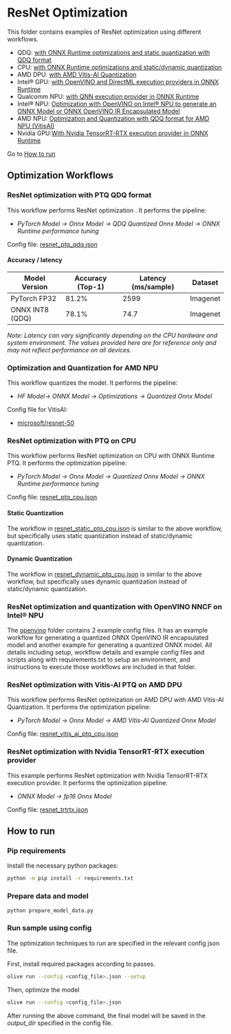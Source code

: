 # ResNet Optimization

This folder contains examples of ResNet optimization using different workflows.

- QDQ: [with ONNX Runtime optimizations and static quantization with QDQ format](#resnet-optimization-with-ptq-qdq)
- CPU: [with ONNX Runtime optimizations and static/dynamic quantization](#resnet-optimization-with-ptq-on-cpu)
- AMD DPU: [with AMD Vitis-AI Quantization](#resnet-optimization-with-vitis-ai-ptq-on-amd-dpu)
- Intel® GPU: [with OpenVINO and DirectML execution providers in ONNX Runtime](#resnet-optimization-with-openvino-and-dml-execution-providers)
- Qualcomm NPU: [with QNN execution provider in ONNX Runtime](./qnn/)
- Intel® NPU: [Optimization with OpenVINO on Intel® NPU to generate an ONNX Model or ONNX OpenVINO IR Encapsulated Model](./openvino/)
- AMD NPU: [Optimization and Quantization with QDQ format for AMD NPU (VitisAI)](#optimization-and-quantization-for-amd-npu)
- Nvidia GPU:[With Nvidia TensorRT-RTX execution provider in ONNX Runtime](#resnet-optimization-with-nvidia-tensorrt-rtx-execution-provider)

Go to [How to run](#how-to-run)

## Optimization Workflows

### ResNet optimization with PTQ QDQ format

This workflow performs ResNet optimization . It performs the pipeline:

- *PyTorch Model -> Onnx Model -> QDQ Quantized Onnx Model -> ONNX Runtime performance tuning*

Config file: [resnet_ptq_qdq.json](resnet_ptq_qdq.json)

#### Accuracy / latency

| Model Version         | Accuracy (Top-1)    | Latency (ms/sample)  | Dataset  |
|-----------------------|---------------------|----------------------|----------|
| PyTorch FP32          | 81.2%               | 2599                 | Imagenet |
| ONNX INT8 (QDQ)       | 78.1%               | 74.7                 | Imagenet |

*Note: Latency can vary significantly depending on the CPU hardware and system environment. The values provided here are for reference only and may not reflect performance on all devices.*

### Optimization and Quantization for AMD NPU

 This workflow quantizes the model. It performs the pipeline:

- *HF Model-> ONNX Model -> Optimizations -> Quantized Onnx Model*

 Config file for VitisAI:

- [microsoft/resnet-50](resnet_ptq_qdq_vitis_ai.json)

### ResNet optimization with PTQ on CPU

This workflow performs ResNet optimization on CPU with ONNX Runtime PTQ. It performs the optimization pipeline:

- *PyTorch Model -> Onnx Model -> Quantized Onnx Model -> ONNX Runtime performance tuning*

Config file: [resnet_ptq_cpu.json](resnet_ptq_cpu.json)

#### Static Quantization

The workflow in [resnet_static_ptq_cpu.json](resnet_static_ptq_cpu.json) is similar to the above workflow, but specifically uses static quantization instead of static/dynamic quantization.

#### Dynamic Quantization

The workflow in [resnet_dynamic_ptq_cpu.json](resnet_dynamic_ptq_cpu.json) is similar to the above workflow, but specifically uses dynamic quantization instead of static/dynamic quantization.

### ResNet optimization and quantization with OpenVINO NNCF on Intel® NPU

The [openvino](./openvino/) folder contains 2 example config files.
It has an example workflow for generating a quantized ONNX OpenVINO IR encapsulated model and another example for generating a quantized ONNX model.
All details including setup, workflow details and example config files and scripts along with requirements.txt to setup an environment, and instructions to execute those workflows are included in that folder.

### ResNet optimization with Vitis-AI PTQ on AMD DPU

This workflow performs ResNet optimization on AMD DPU with AMD Vitis-AI Quantization. It performs the optimization pipeline:

- *PyTorch Model -> Onnx Model -> AMD Vitis-AI Quantized Onnx Model*

Config file: [resnet_vitis_ai_ptq_cpu.json](resnet_vitis_ai_ptq_cpu.json)

### ResNet optimization with Nvidia TensorRT-RTX execution provider

This example performs ResNet optimization with Nvidia TensorRT-RTX execution provider. It performs the optimization pipeline:

- *ONNX Model -> fp16 Onnx Model*

Config file: [resnet_trtrtx.json](resnet_trtrtx.json)

## How to run

### Pip requirements

Install the necessary python packages:

```bash
python -m pip install -r requirements.txt
```

### Prepare data and model

```bash
python prepare_model_data.py
```

### Run sample using config

The optimization techniques to run are specified in the relevant config json file.

First, install required packages according to passes.

```bash
olive run --config <config_file>.json --setup
```

Then, optimize the model

```bash
olive run --config <config_file>.json
```

After running the above command, the final model will be saved in the *output_dir* specified in the config file.
